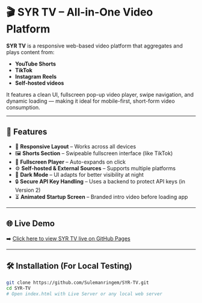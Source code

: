 # 🎬 SYR TV – All-in-One Video Platform

**SYR TV** is a responsive web-based video platform that aggregates and plays content from:
- **YouTube Shorts**
- **TikTok**
- **Instagram Reels**
- **Self-hosted videos**

It features a clean UI, fullscreen pop-up video player, swipe navigation, and dynamic loading — making it ideal for mobile-first, short-form video consumption.

---

## 🚀 Features

- 📱 **Responsive Layout** – Works across all devices
- 🖼️ **Shorts Section** – Swipeable fullscreen interface (like TikTok)
- 🎥 **Fullscreen Player** – Auto-expands on click
- ⚙️ **Self-hosted & External Sources** – Supports multiple platforms
- 🌙 **Dark Mode** – UI adapts for better visibility at night
- 🔒 **Secure API Key Handling** – Uses a backend to protect API keys (in Version 2)
- ⏳ **Animated Startup Screen** – Branded intro video before loading app

---

## 🌐 Live Demo

➡️ [Click here to view SYR TV live on GitHub Pages](https://sulemanringem.github.io/SYR-TV-Version-2/index.html)  

---

## 🛠️ Installation (For Local Testing)

```bash
git clone https://github.com/Sulemanringem/SYR-TV.git
cd SYR-TV
# Open index.html with Live Server or any local web server
